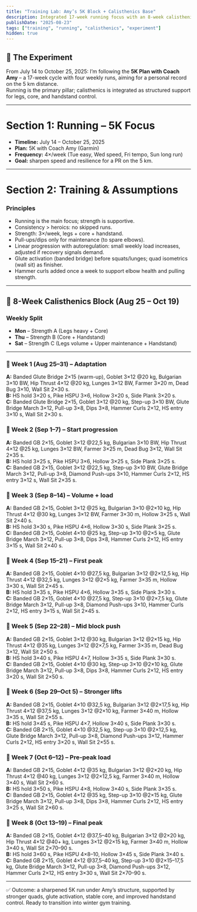 ```yaml
---
title: "Training Lab: Amy’s 5K Block + Calisthenics Base"
description: Integrated 17-week running focus with an 8-week calisthenics cycle for legs, core, and handstand stability.
publishDate: "2025-08-23"
tags: ["training", "running", "calisthenics", "experiment"]
hidden: true
---
```


## 🧪 The Experiment

From July 14 to October 25, 2025: I’m following the **5K Plan with Coach Amy** – a 17-week cycle with four weekly runs, aiming for a personal record on the 5 km distance.  
Running is the primary pillar; calisthenics is integrated as structured support for legs, core, and handstand control.  

---

# Section 1: Running – 5K Focus

- **Timeline:** July 14 – October 25, 2025  
- **Plan:** 5K with Coach Amy (Garmin)  
- **Frequency:** 4×/week (Tue easy, Wed speed, Fri tempo, Sun long run)  
- **Goal:** sharpen speed and resilience for a PR on the 5 km.  

---

# Section 2: Training & Assumptions

### Principles
- Running is the main focus; strength is supportive.  
- Consistency > heroics: no skipped runs.  
- Strength: 3×/week, legs + core + handstand.  
- Pull-ups/dips only for maintenance (to spare elbows).  
- Linear progression with autoregulation: small weekly load increases, adjusted if recovery signals demand.  
- Glute activation (banded bridge) before squats/lunges; quad isometrics (wall sit) as finisher.  
- Hammer curls added once a week to support elbow health and pulling strength.  

---

## 📅 8-Week Calisthenics Block (Aug 25 – Oct 19)

### Weekly Split
- **Mon** – Strength A (Legs heavy + Core)  
- **Thu** – Strength B (Core + Handstand)  
- **Sat** – Strength C (Legs volume + Upper maintenance + Handstand)  

---

### 🔹 Week 1 (Aug 25–31) – Adaptation
**A:** Banded Glute Bridge 2×15 (warm-up), Goblet 3×12 @20 kg, Bulgarian 3×10 BW, Hip Thrust 4×12 @20 kg, Lunges 3×12 BW, Farmer 3×20 m, Dead Bug 3×10, Wall Sit 2×30 s.  
**B:** HS hold 3×20 s, Pike HSPU 3×6, Hollow 3×20 s, Side Plank 3×20 s.  
**C:** Banded Glute Bridge 2×15, Goblet 3×12 @20 kg, Step-up 3×10 BW, Glute Bridge March 3×12, Pull-up 3×8, Dips 3×8, Hammer Curls 2×12, HS entry 3×10 s, Wall Sit 2×30 s.  

### 🔹 Week 2 (Sep 1–7) – Start progression
**A:** Banded GB 2×15, Goblet 3×12 @22,5 kg, Bulgarian 3×10 BW, Hip Thrust 4×12 @25 kg, Lunges 3×12 BW, Farmer 3×25 m, Dead Bug 3×12, Wall Sit 2×35 s.  
**B:** HS hold 3×25 s, Pike HSPU 3×6, Hollow 3×25 s, Side Plank 3×25 s.  
**C:** Banded GB 2×15, Goblet 3×12 @22,5 kg, Step-up 3×10 BW, Glute Bridge March 3×12, Pull-up 3×8, Diamond Push-ups 3×10, Hammer Curls 2×12, HS entry 3×12 s, Wall Sit 2×35 s.  

### 🔹 Week 3 (Sep 8–14) – Volume + load
**A:** Banded GB 2×15, Goblet 3×12 @25 kg, Bulgarian 3×10 @2×10 kg, Hip Thrust 4×12 @30 kg, Lunges 3×12 BW, Farmer 3×30 m, Hollow 3×25 s, Wall Sit 2×40 s.  
**B:** HS hold 3×30 s, Pike HSPU 4×6, Hollow 3×30 s, Side Plank 3×25 s.  
**C:** Banded GB 2×15, Goblet 4×10 @25 kg, Step-up 3×10 @2×5 kg, Glute Bridge March 3×12, Pull-up 3×8, Dips 3×8, Hammer Curls 2×12, HS entry 3×15 s, Wall Sit 2×40 s.  

### 🔹 Week 4 (Sep 15–21) – First peak
**A:** Banded GB 2×15, Goblet 4×10 @27,5 kg, Bulgarian 3×12 @2×12,5 kg, Hip Thrust 4×12 @32,5 kg, Lunges 3×12 @2×5 kg, Farmer 3×35 m, Hollow 3×30 s, Wall Sit 2×45 s.  
**B:** HS hold 3×35 s, Pike HSPU 4×6, Hollow 3×35 s, Side Plank 3×30 s.  
**C:** Banded GB 2×15, Goblet 4×10 @27,5 kg, Step-up 3×10 @2×7,5 kg, Glute Bridge March 3×12, Pull-up 3×8, Diamond Push-ups 3×10, Hammer Curls 2×12, HS entry 3×15 s, Wall Sit 2×45 s.  

### 🔹 Week 5 (Sep 22–28) – Mid block push
**A:** Banded GB 2×15, Goblet 3×12 @30 kg, Bulgarian 3×12 @2×15 kg, Hip Thrust 4×12 @35 kg, Lunges 3×12 @2×7,5 kg, Farmer 3×35 m, Dead Bug 3×12, Wall Sit 2×50 s.  
**B:** HS hold 3×40 s, Pike HSPU 4×7, Hollow 3×35 s, Side Plank 3×30 s.  
**C:** Banded GB 2×15, Goblet 4×10 @30 kg, Step-up 3×10 @2×10 kg, Glute Bridge March 3×12, Pull-up 3×8, Dips 3×8, Hammer Curls 2×12, HS entry 3×20 s, Wall Sit 2×50 s.  

### 🔹 Week 6 (Sep 29–Oct 5) – Stronger lifts
**A:** Banded GB 2×15, Goblet 4×10 @32,5 kg, Bulgarian 3×12 @2×17,5 kg, Hip Thrust 4×12 @37,5 kg, Lunges 3×12 @2×10 kg, Farmer 3×40 m, Hollow 3×35 s, Wall Sit 2×55 s.  
**B:** HS hold 3×45 s, Pike HSPU 4×7, Hollow 3×40 s, Side Plank 3×30 s.  
**C:** Banded GB 2×15, Goblet 4×10 @32,5 kg, Step-up 3×10 @2×12,5 kg, Glute Bridge March 3×12, Pull-up 3×8, Diamond Push-ups 3×12, Hammer Curls 2×12, HS entry 3×20 s, Wall Sit 2×55 s.  

### 🔹 Week 7 (Oct 6–12) – Pre-peak load
**A:** Banded GB 2×15, Goblet 4×12 @35 kg, Bulgarian 3×12 @2×20 kg, Hip Thrust 4×12 @40 kg, Lunges 3×12 @2×12,5 kg, Farmer 3×40 m, Hollow 3×40 s, Wall Sit 2×60 s.  
**B:** HS hold 3×50 s, Pike HSPU 4×8, Hollow 3×40 s, Side Plank 3×35 s.  
**C:** Banded GB 2×15, Goblet 4×12 @35 kg, Step-up 3×10 @2×15 kg, Glute Bridge March 3×12, Pull-up 3×8, Dips 3×8, Hammer Curls 2×12, HS entry 3×25 s, Wall Sit 2×60 s.  

### 🔹 Week 8 (Oct 13–19) – Final peak
**A:** Banded GB 2×15, Goblet 4×12 @37,5–40 kg, Bulgarian 3×12 @2×20 kg, Hip Thrust 4×12 @40+ kg, Lunges 3×12 @2×15 kg, Farmer 3×40 m, Hollow 3×40 s, Wall Sit 2×70–90 s.  
**B:** HS hold 3×60 s, Pike HSPU 4×8–10, Hollow 3×45 s, Side Plank 3×40 s.  
**C:** Banded GB 2×15, Goblet 4×12 @37,5–40 kg, Step-up 3×10 @2×15–17,5 kg, Glute Bridge March 3×12, Pull-up 3×8, Diamond Push-ups 3×12, Hammer Curls 2×12, HS entry 3×30 s, Wall Sit 2×70–90 s.  

---

✅ Outcome: a sharpened 5K run under Amy’s structure, supported by stronger quads, glute activation, stable core, and improved handstand control. Ready to transition into winter gym training.  

